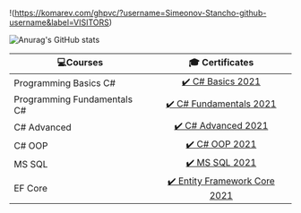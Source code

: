 !(https://komarev.com/ghpvc/?username=Simeonov-Stancho-github-username&label=VISITORS)

![Anurag's GitHub stats](https://github-readme-stats.vercel.app/api?username=Simeonov-Stancho&theme=dark&show_icons=true)   



| 💻Courses  | 🎓 Certificates |
| ------------- | :-: |
| Programming Basics C# | [✔️ C# Basics 2021](https://softuni.bg/certificates/details/81546/cd2f5f17)  |
| Programming Fundamentals C# | [✔️ C# Fundamentals 2021](https://softuni.bg/certificates/details/86232/14d2e15d) |
| C# Advanced | [✔️ C# Advanced 2021](https://softuni.bg/certificates/details/90345/01e3dd2a)  |
|  C# OOP | [✔️ C# OOP 2021](https://softuni.bg/certificates/details/95788/f1f8bd05)  |
|  MS SQL | [✔️ MS SQL 2021](https://softuni.bg/certificates/details/97824/c2876cb4)  |
|  EF Core | [✔️ Entity Framework Core 2021](https://softuni.bg/certificates/details/102655/23a26730)  |
  
  
  
  
<!--
**Simeonov-Stancho/Simeonov-Stancho** is a ✨ _special_ ✨ repository because its `README.md` (this file) appears on your GitHub profile.

Here are some ideas to get you started:

- 🔭 I’m currently working on ...
- 🌱 I’m currently learning ...
- 👯 I’m looking to collaborate on ...
- 🤔 I’m looking for help with ...
- 💬 Ask me about ...
- 📫 How to reach me: ...
- 😄 Pronouns: ...
- ⚡ Fun fact: ...
<img src="Maniac.gif" width="500" height="200">
-->


